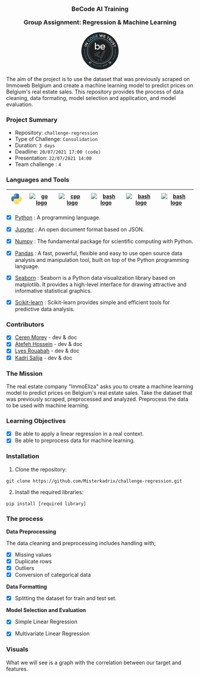 <div align = "center">


<h3>BeCode AI Training

Group Assignment: Regression & Machine Learning</h3>

<img width = "100" src = /images/BeCode_Logo.png>
</div>




The aim of the project is to use the dataset that was previously scraped on Immoweb Belgium and create a machine learning model to predict prices on Belgium's real estate sales. This repository provides the process of data cleaning, data formating, model selection and application, and model evaluation. 


### Project Summary

- Repository: `challenge-regression`
- Type of Challenge: `Consolidation`
- Duration: `3 days`
- Deadline: `20/07/2021 17:00 (code)`
- Presentation: `22/07/2021 14:00`
- Team challenge : `4`

### Languages and Tools

|   [<img src="https://raw.githubusercontent.com/github/explore/80688e429a7d4ef2fca1e82350fe8e3517d3494d/topics/python/python.png" alt="python logo" width="44">](https://www.python.org/) | [<img src="https://upload.wikimedia.org/wikipedia/commons/thumb/3/38/Jupyter_logo.svg/1200px-Jupyter_logo.svg.png" alt="go logo" width="38">](https://jupyter.org/)  | [<img src="https://www.scipy.org/_static/images/numpylogoicon.png" alt="cpp logo" width="44">](https://numpy.org/)  |     [<img src="https://upload.wikimedia.org/wikipedia/commons/thumb/2/22/Pandas_mark.svg/1200px-Pandas_mark.svg.png" alt="bash logo" width="44">](https://geopandas.org/)| [<img src="https://seaborn.pydata.org/_static/logo-wide-lightbg.svg" alt="bash logo" width="64">](https://seaborn.pydata.org/) | [<img src="https://scikit-learn.org/stable/_static/scikit-learn-logo-small.png" alt="bash logo" width="54">](https://scikit-learn.org/stable/)
|---|---|---|---|---|---|

- [X]  [Python](https://www.python.org/) : A programming language.
- [X]  [Jupyter](https://jupyter.org/) : An open document format based on JSON.
- [X]  [Numpy](https://numpy.org/) : The fundamental package for scientific computing with Python.
- [X]  [Pandas](https://pandas.pydata.org/) : A fast, powerful, flexible and easy to use open source data analysis and manipulation tool, built on top of the Python programming language.
- [X]  [Seaborn](https://pandas.pydata.org/) : Seaborn is a Python data visualization library based on matplotlib. It provides a high-level interface for drawing attractive and informative statistical graphics.
- [X]  [Scikit-learn](https://scikit-learn.org/stable/) : Scikit-learn provides simple and efficient tools for predictive data analysis.


### Contributors

- [X] [Ceren Morey](https://github.com/c-morey) - dev & doc  
- [X] [Atefeh Hossein](https://github.com/atefehhosseinniay) - dev & doc  
- [X] [Lyes Rouabah](https://github.com/lyesds) - dev & doc  
- [X] [Kadri Salija](https://github.com/Misterkadrix?tab=repositories) - dev & doc

### The Mission

The real estate company "ImmoEliza" asks you to create a machine learning model to predict prices on Belgium's real estate sales. Take the dataset that was previously scraped, preprocessed and analyzed. Preprocess the data to be used with machine learning.

### Learning Objectives

- [X] Be able to apply a linear regression in a real context.
- [X] Be able to preprocess data for machine learning.

### Installation

1. Clone the repository:
```
git clone https://github.com/Misterkadrix/challenge-regression.git
``` 
2. Install the required libraries:
```
pip install [required library]
```

### The process

**Data Preprocessing**

The data cleaning and preprocessing includes handling with;
- [X] Missing values
- [X] Duplicate rows
- [X] Outliers
- [X] Conversion of categorical data
  
**Data Formatting**
- [X] Splitting the dataset for train and test set.

**Model Selection and Evaluation**
- [X] Simple Linear Regression
- [X] Multivariate Linear Regression


### Visuals

What we will see is a graph with the correlation between our target and features. 

